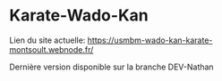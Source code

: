 # Karate-Wado-Kan

Lien du site actuelle: https://usmbm-wado-kan-karate-montsoult.webnode.fr/


Dernière version disponible sur la branche DEV-Nathan
